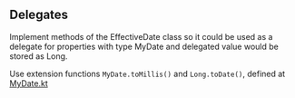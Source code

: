 ## Delegates

Implement methods of the EffectiveDate class so it could be used as a delegate for properties
with type MyDate and delegated value would be stored as Long.

Use extension functions `MyDate.toMillis()` and `Long.toDate()`, defined at
[MyDate.kt](/#/Kotlin%20Koans/Properties/Delegates%20how%20it%20works/MyDate.kt)